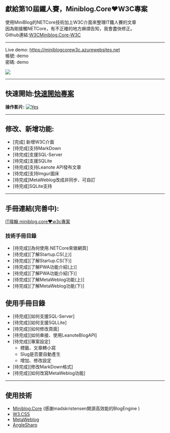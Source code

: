 ﻿## 獻給第10屆鐵人賽，Miniblog.Core❤️W3C專案

使用MiniBlog的NETCore技術加上W3C介面來整理IT鐵人賽的文章 <br/>
因為剛接觸NETCore，有不正確的地方麻煩告知，我會盡快修正。 <br/>
Github連結:[W3CMiniblog.Core-W3C](https://github.com/shps951023/W3CMiniblog.Core-W3C)


---

Live demo: https://miniblogcorew3c.azurewebsites.net <br/>
帳號: demo <br/>
密碼: demo <br/>

![](https://i.imgur.com/BtUL0kh.png)

---

## 快速開始:[快速開始專案](https://itweihan.azurewebsites.net/blog/miniblog_quick_start)
**操作影片:**
[![Yes](https://img.youtube.com/vi/4wX9qDPa4q0/0.jpg)](https://www.youtube.com/watch?v=4wX9qDPa4q0)



---

## 修改、新增功能:
- [完成] 新增W3C介面
- [待完成]支持MarkDown
- [待完成]支援SQL-Server
- [待完成]支援SQLite
- [待完成]支持Leanote API發布文章
- [待完成]支持Imgur圖床
- [待完成]MetaWeblog改成非同步、可自訂
- [待完成]SQLite支持

---

## 手冊連結(完善中):
[IT暐翰 miniblog.core❤️w3c專案](https://itweihan.azurewebsites.net/blog/category/miniblog.core%E2%9D%A4%EF%B8%8Fw3c%E5%B0%88%E6%A1%88)

### 技術手冊目錄
- [待完成][為何使用.NETCore來做網頁]
- [待完成][了解Startup.CS(上)]
- [待完成][了解Startup.CS(下)]
- [待完成][了解PWA功能介紹(上)]
- [待完成][了解PWA功能介紹(下)]
- [待完成][了解MetaWeblog功能(上)]
- [待完成][了解MetaWeblog功能(下)]

## 使用手冊目錄
- [待完成][如何支援SQL-Server]
- [待完成][如何支援SQLLite]
- [待完成][如何修改頁面]
- [待完成][如何串接、使用LeanoteBlogAPI]
- [待完成][專案設定]
    - 標籤、文章轉小寫
    - Slug是否要自動產生
    - 增加、修改設定
- [待完成][修改MarkDown格式] 
- [待完成][如何改寫MetaWeblog功能]


---

## 使用技術
- [Miniblog.Core](https://github.com/madskristensen/Miniblog.Core) (感謝madskristensen開源高效能的BlogEngine )
- [W3.CSS](https://www.w3schools.com/w3css/w3css_downloads.asp)
- [MetaWeblog](https://github.com/shawnwildermuth/MetaWeblog)
- [AngleSharp](https://github.com/AngleSharp/AngleSharp)

